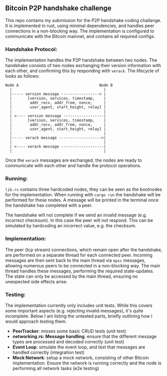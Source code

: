 ## Bitcoin P2P handshake challenge
This repo contains my submission for the P2P handshake coding challange. It is implemented in rust, using minimal dependencies, and handles peer connections in a non-blocking way. The implementation is configured to communicate with the Bitcoin mainnet, and contains all required configs.
### Handshake Protocol:
The implementation handles the P2P handshake between two nodes. The handshake consists of two nodes exchanging their version information with each other, and confirming this by responding with `verack`. The lifecycle of looks as follows:

```plaintext
Node A                                    Node B
  |                                         |
  |----- version message -----------------> | 
  |       [version, services, timestamp,    |
  |        addr_recv, addr_from, nonce,     |
  |        user_agent, start_height, relay] |
  |                                         |
  | <---- version message ------------------| 
  |       [version, services, timestamp,    |
  |        addr_recv, addr_from, nonce,     |
  |        user_agent, start_height, relay] |
  |                                         |
  |----- verack message ------------------->|
  |                                         |
  | <---- verack message -------------------|
  |                                         |
```
Once the `verack` messages are exchanged, the nodes are ready to communicate with each other and handle the protocol operations.

### Running:
`lib.rs` contains three hardcoded nodes, they can be seen as the bootnodes for the implementation. When running with `cargo run` the handshake will be performed for these nodes. A message will be printed in the terminal once the handshake has completed with a peer.

The handshake will not complete if we send an invalid message (e.g. incorrect checksum). In this case the peer will not respond. This can be simulated by hardcoding an incorrect value, e.g. the checksum.

### Implementation:
The peer (tcp stream) connections, which remain open after the handshake, are performed on a separate thread for each connected peer. Incoming messages are then sent back to the main thread via `mpsc` messages, allowing numerous peers to be connected in a non-blocking way. The main thread handles these messages, performing the required state-updates. The state can only be accessed by the main thread, ensuring no unexpected side effects arise.

### Testing:
The implementation currently only includes unit tests. While this covers some important aspects (e.g. rejecting invalid messages), it's quite incomplete. Below I am listing the untested parts, briefly outlining how I would approach testing them.

- **PeerTracker**: misses some basic CRUD tests (unit test)
- **networking.rs: Message handling**: ensure that the different message types are processed and decoded correctly (unit test)
- **Event Loop**: simulate the event loop, and test that messages are handled correctly (integration test)
- **Mock Network**: setup a mock network, consisting of other Bitcoin implementation. Ensure the network is running correctly and the node is performing all network tasks (e2e testing)



